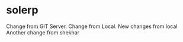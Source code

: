 # solerp
Change from GIT Server.
Change from Local.
New changes from local
Another change from shekhar
